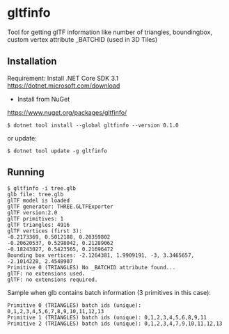 # gltfinfo

Tool for getting glTF information like number of triangles, boundingbox, custom vertex attribute _BATCHID (used in 3D Tiles)


## Installation

Requirement: Install .NET Core SDK 3.1 https://dotnet.microsoft.com/download

- Install from NuGet

https://www.nuget.org/packages/gltfinfo/

```
$ dotnet tool install --global gltfinfo --version 0.1.0
```

or update:

```
$ dotnet tool update -g gltfinfo
```

## Running

```
$ gltfinfo -i tree.glb
glb file: tree.glb
glTF model is loaded
glTF generator: THREE.GLTFExporter
glTF version:2.0
glTF primitives: 1
glTF triangles: 4916
glTF vertices (first 3):
-0.2173369, 0.5012188, 0.20359802
-0.20620537, 0.5298042, 0.21289062
-0.18243027, 0.5423565, 0.21696472
Bounding box vertices: -2.1264381, 1.9909191, -3, 3.3465657, -2.1014228, 2.4548907
Primitive 0 (TRIANGLES) No _BATCHID attribute found...
glTF: no extensions used.
glTF: no extensions required.
```

Sample when glb contains batch information (3 primitives in this case):

```
Primitive 0 (TRIANGLES) batch ids (unique): 0,1,2,3,4,5,6,7,8,9,10,11,12,13
Primitive 1 (TRIANGLES) batch ids (unique): 0,1,2,3,4,5,6,8,9,11
Primitive 2 (TRIANGLES) batch ids (unique): 0,1,2,3,4,7,9,10,11,12,13
```